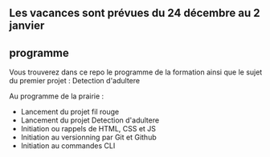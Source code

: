 

## Les vacances sont prévues du 24 décembre au 2 janvier


## programme
Vous trouverez dans ce repo le programme de la formation ainsi que le sujet du premier projet : Detection d'adultere

Au programme de la prairie :

- Lancement du projet fil rouge
- Lancement du projet Detection d'adultere
- Initiation ou rappels de HTML, CSS et JS
- Initiation au versionning par Git et Github
- Initiation au commandes CLI
